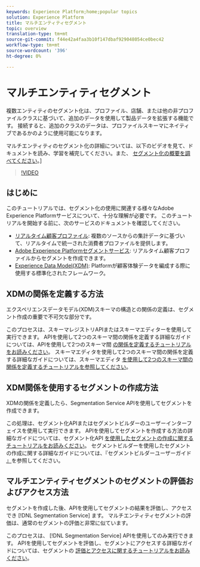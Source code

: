 ```yaml
---
keywords: Experience Platform;home;popular topics
solution: Experience Platform
title: マルチエンティティセグメント
topic: overview
translation-type: tm+mt
source-git-commit: f44e42a4faa3b10f147dbaf929048054ce0bec42
workflow-type: tm+mt
source-wordcount: '396'
ht-degree: 0%

---
```



# マルチエンティティセグメント

複数エンティティのセグメント化は、プロファイル、店舗、または他の非プロファイルクラスに基づいて、追加のデータを使用して製品データを拡張する機能です。 接続すると、追加のクラスのデータは、プロファイルスキーマにネイティブであるかのように使用可能になります。

マルチエンティティのセグメント化の詳細については、以下のビデオを見て、ドキュメントを読み、学習を補完してください。また、 [セグメント化の概要を調べてください](./home.md)。]

>[!VIDEO](https://video.tv.adobe.com/v/28947?quality=12&learn=on)

## はじめに

このチュートリアルでは、セグメント化の使用に関連する様々なAdobe Experience Platformサービスについて、十分な理解が必要です。 このチュートリアルを開始する前に、次のサービスのドキュメントを確認してください。

- [リアルタイム顧客プロファイル](../profile/home.md): 複数のソースからの集計データに基づいて、リアルタイムで統一された消費者プロファイルを提供します。
- [Adobe Experience Platformセグメントサービス](./home.md): リアルタイム顧客プロファイルからセグメントを作成できます。
- [Experience Data Model(XDM)](../xdm/home.md): Platformが顧客体験データを編成する際に使用する標準化されたフレームワーク。

## XDMの関係を定義する方法

エクスペリエンスデータモデル(XDM)スキーマの構造との関係の定義は、セグメント作成の重要で不可欠な部分です。

このプロセスは、スキーマレジストリAPIまたはスキーマエディターを使用して実行できます。 APIを使用して2つのスキーマ間の関係を定義する詳細なガイドについては、APIを使用して2つのスキーマ間 [の関係を定義するチュートリアルをお読みください](../xdm/tutorials/relationship-api.md)。 スキーマエディタを使用して2つのスキーマ間の関係を定義する詳細なガイドについては、スキーマエディタ [を使用して2つのスキーマ間の関係を定義するチュートリアルを参照してください](../xdm/tutorials/relationship-ui.md)。

## XDM関係を使用するセグメントの作成方法

XDMの関係を定義したら、Segmentation Service APIを使用してセグメントを作成できます。

この処理は、セグメント化APIまたはセグメントビルダーのユーザーインターフェイスを使用して実行できます。 APIを使用してセグメントを作成する方法の詳細なガイドについては、セグメント化API [を使用したセグメントの作成に関するチュートリアルをお読みください](./tutorials/create-a-segment.md)。 セグメントビルダーを使用したセグメントの作成に関する詳細なガイドについては、『セグメントビルダーユーザーガイド [』](./ui/overview.md)を参照してください。

## マルチエンティティセグメントのセグメントの評価およびアクセス方法

セグメントを作成した後、APIを使用してセグメントの結果を評価し、アクセスでき [!DNL Segmentation Service] ます。 マルチエンティティセグメントの評価は、通常のセグメントの評価と非常に似ています。

このプロセスは、 [!DNL Segmentation Service] APIを使用してのみ実行できます。 APIを使用してセグメントを評価し、セグメントにアクセスする詳細なガイドについては、セグメントの [評価とアクセスに関するチュートリアルをお読みください](./tutorials/evaluate-a-segment.md)。